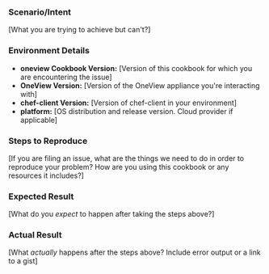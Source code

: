 ### Scenario/Intent
[What you are trying to achieve but can't?]

### Environment Details
 - **oneview Cookbook Version:** [Version of this cookbook for which you are encountering the issue]
 - **OneView Version:** [Version of the OneView appliance you're interacting with]
 - **chef-client Version:** [Version of chef-client in your environment]
 - **platform:** [OS distribution and release version. Cloud provider if applicable]

### Steps to Reproduce
[If you are filing an issue, what are the things we need to do in order to reproduce your problem? How are you using this cookbook or any resources it includes?]

### Expected Result
[What do you *expect* to happen after taking the steps above?]

### Actual Result
[What *actually* happens after the steps above? Include error output or a link to a gist]
